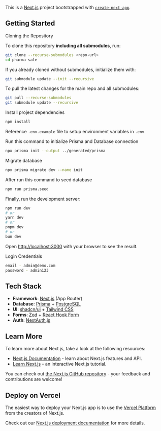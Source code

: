 This is a [Next.js](https://nextjs.org) project bootstrapped with [`create-next-app`](https://nextjs.org/docs/app/api-reference/cli/create-next-app).

## Getting Started

Cloning the Repository  

To clone this repository **including all submodules**, run:  
```bash
git clone --recurse-submodules <repo-url>
cd pharma-sale
```

If you already cloned without submodules, initialize them with:
```bash
git submodule update --init --recursive
```

To pull the latest changes for the main repo and all submodules:
```bash
git pull --recurse-submodules
git submodule update --recursive
```

Install project dependencies

```bash
npm install
```

Reference ```.env.example``` file to setup environment variables in ```.env```

Run this command to initialize Prisma and Database connection

```bash
npx prisma init --output ../generated/prisma
```

Migrate database

```bash
npx prisma migrate dev --name init
```

After run this command to seed database

```bash
npm run prisma.seed
```

Finally, run the development server:

```bash
npm run dev
# or
yarn dev
# or
pnpm dev
# or
bun dev
```

Open [http://localhost:3000](http://localhost:3000) with your browser to see the result.

Login Credentials

```bash
email - admin@demo.com
password - admin123
```

## Tech Stack 

- **Framework**: [Next.js](https://nextjs.org/) (App Router)  
- **Database**: [Prisma](https://prisma.io) + [PostgreSQL](https://www.postgresql.org/)  
- **UI**: [shadcn/ui](https://ui.shadcn.com/) + [Tailwind CSS](https://tailwindcss.com/)  
- **Forms**: [Zod](https://zod.dev/) + [React Hook Form](https://react-hook-form.com/)  
- **Auth**: [NextAuth.js](https://next-auth.js.org/)  


## Learn More

To learn more about Next.js, take a look at the following resources:

- [Next.js Documentation](https://nextjs.org/docs) - learn about Next.js features and API.
- [Learn Next.js](https://nextjs.org/learn) - an interactive Next.js tutorial.

You can check out [the Next.js GitHub repository](https://github.com/vercel/next.js) - your feedback and contributions are welcome!

## Deploy on Vercel

The easiest way to deploy your Next.js app is to use the [Vercel Platform](https://vercel.com/new?utm_medium=default-template&filter=next.js&utm_source=create-next-app&utm_campaign=create-next-app-readme) from the creators of Next.js.

Check out our [Next.js deployment documentation](https://nextjs.org/docs/app/building-your-application/deploying) for more details.

